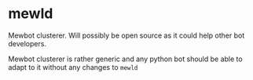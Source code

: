 # mewld

Mewbot clusterer. Will possibly be open source as it could help other bot developers.

Mewbot clusterer is rather generic and any python bot should be able to adapt to it without any changes to ``mewld``